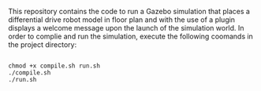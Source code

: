 This repository contains the code to run a Gazebo simulation that places a differential drive robot model in floor plan and with the use of a plugin displays a welcome message upon the launch of the simulation world. 
In order to complie and run the simulation, execute the following coomands in the project directory: 

```

chmod +x compile.sh run.sh
./compile.sh
./run.sh

```

